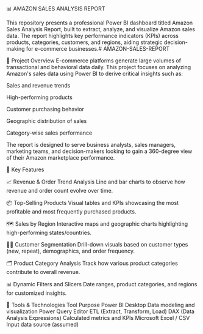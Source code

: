 📊 AMAZON SALES ANALYSIS REPORT

This repository presents a professional Power BI dashboard titled Amazon Sales Analysis Report, built to extract, analyze, and visualize Amazon sales data. The report highlights key performance indicators (KPIs) across products, categories, customers, and regions, aiding strategic decision-making for e-commerce businesses.# AMAZON-SALES-REPORT

🧠 Project Overview
E-commerce platforms generate large volumes of transactional and behavioral data daily. This project focuses on analyzing Amazon's sales data using Power BI to derive critical insights such as:

Sales and revenue trends

High-performing products

Customer purchasing behavior

Geographic distribution of sales

Category-wise sales performance

The report is designed to serve business analysts, sales managers, marketing teams, and decision-makers looking to gain a 360-degree view of their Amazon marketplace performance.

🚀 Key Features

📈 Revenue & Order Trend Analysis
Line and bar charts to observe how revenue and order count evolve over time.

📦 Top-Selling Products
Visual tables and KPIs showcasing the most profitable and most frequently purchased products.

🗺️ Sales by Region
Interactive maps and geographic charts highlighting high-performing states/countries.

🧍‍♂️ Customer Segmentation
Drill-down visuals based on customer types (new, repeat), demographics, and order frequency.

🗂️ Product Category Analysis
Track how various product categories contribute to overall revenue.

📊 Dynamic Filters and Slicers
Date ranges, product categories, and regions for customized insights.

🧰 Tools & Technologies
Tool	Purpose
Power BI Desktop	Data modeling and visualization
Power Query Editor	ETL (Extract, Transform, Load)
DAX (Data Analysis Expressions)	Calculated metrics and KPIs
Microsoft Excel / CSV	Input data source (assumed)
